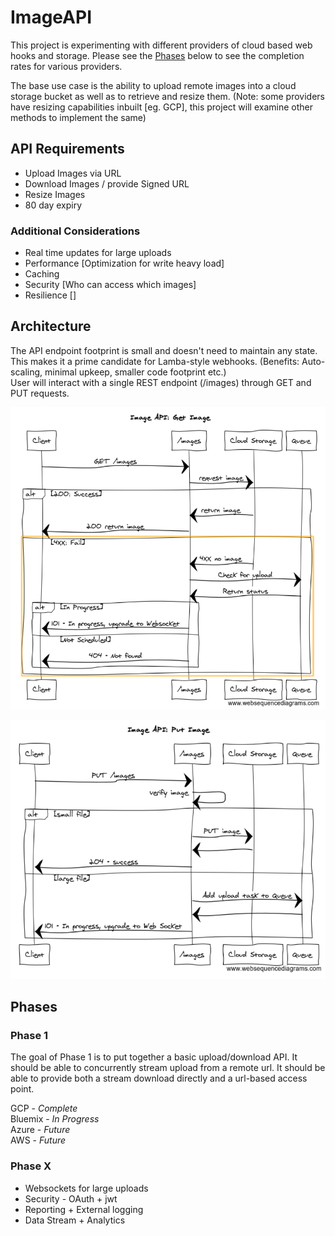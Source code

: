 # ImageAPI
This project is experimenting with different providers of cloud based web hooks and storage.
Please see the [Phases](#phases) below to see the completion rates for various providers.

The base use case is the ability to upload remote images into a cloud storage bucket as well as to retrieve and resize them.
(Note: some providers have resizing capabilities inbuilt [eg. GCP], this project will examine other methods to implement the same)

## API Requirements
- Upload Images via URL
- Download Images / provide Signed URL
- Resize Images
- 80 day expiry

### Additional Considerations
- Real time updates for large uploads
- Performance [Optimization for write heavy load]
- Caching
- Security [Who can access which images]
- Resilience []

## Architecture
The API endpoint footprint is small and doesn't need to maintain any state. This makes it a prime candidate for Lamba-style webhooks. (Benefits: Auto-scaling, minimal upkeep, smaller code footprint etc.)  
User will interact with a single REST endpoint (/images) through GET and PUT requests.  

![Image API GET sequence](/doc_assets/GET.png)  

![Image API PUT sequence](/doc_assets/PUT.png)

<a name="phases"/>

## Phases   

### Phase 1   

The goal of Phase 1 is to put together a basic upload/download API. It should be able to concurrently stream upload from a remote url. It should be able to provide both a stream download directly and a url-based access point.

GCP - *Complete*    
Bluemix - *In Progress*    
Azure - *Future*   
AWS - *Future*

### Phase X   
- Websockets for large uploads
- Security - OAuth + jwt
- Reporting + External logging
- Data Stream + Analytics
